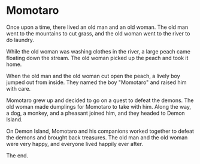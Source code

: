 # Momotaro

Once upon a time, there lived an old man and an old woman. The old man went to the mountains to cut grass, and the old woman went to the river to do laundry.

While the old woman was washing clothes in the river, a large peach came floating down the stream. The old woman picked up the peach and took it home.

When the old man and the old woman cut open the peach, a lively boy jumped out from inside. They named the boy "Momotaro" and raised him with care.

Momotaro grew up and decided to go on a quest to defeat the demons. The old woman made dumplings for Momotaro to take with him. Along the way, a dog, a monkey, and a pheasant joined him, and they headed to Demon Island.

On Demon Island, Momotaro and his companions worked together to defeat the demons and brought back treasures. The old man and the old woman were very happy, and everyone lived happily ever after.

The end.

